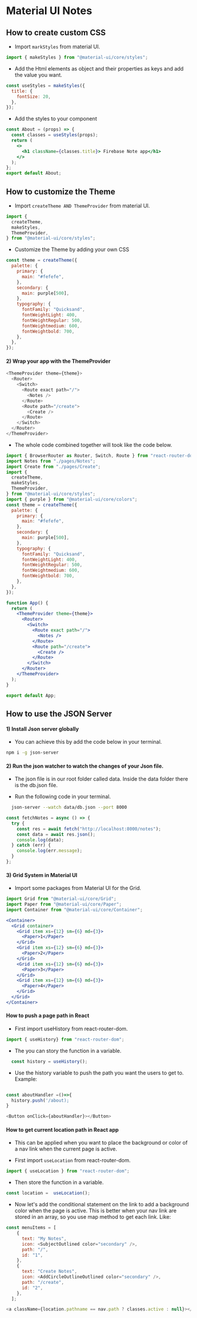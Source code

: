 # Material UI Notes

## How to create custom CSS

- Import `markStyles` from material UI.

```js
import { makeStyles } from "@material-ui/core/styles";
```

- Add the Html elements as object and their properties as keys and add the value you want.

```jsx
const useStyles = makeStyles({
  title: {
    fontSize: 20,
  },
});
```

- Add the styles to your component

```jsx
const About = (props) => {
  const classes = useStyles(props);
  return (
    <>
      <h1 className={classes.title}> Firebase Note app</h1>
    </>
  );
};
export default About;
```

## How to customize the Theme

- Import `createTheme AND ThemeProvider` from material UI.

```js
import {
  createTheme,
  makeStyles,
  ThemeProvider,
} from "@material-ui/core/styles";
```

- Customize the Theme by adding your own CSS

```jsx
const theme = createTheme({
  palette: {
    primary: {
      main: "#fefefe",
    },
    secondary: {
      main: purple[500],
    },
    typography: {
      fontFamily: "Quicksand",
      fontWeightLight: 400,
      fontWeightRegular: 500,
      fontWeightmedium: 600,
      fontWeightbold: 700,
    },
  },
});
```

#### 2) Wrap your app with the ThemeProvider

```js
<ThemeProvider theme={theme}>
  <Router>
    <Switch>
      <Route exact path="/">
        <Notes />
      </Route>
      <Route path="/create">
        <Create />
      </Route>
    </Switch>
  </Router>
</ThemeProvider>
```

- The whole code combined together will took like the code below.

```jsx
import { BrowserRouter as Router, Switch, Route } from "react-router-dom";
import Notes from "./pages/Notes";
import Create from "./pages/Create";
import {
  createTheme,
  makeStyles,
  ThemeProvider,
} from "@material-ui/core/styles";
import { purple } from "@material-ui/core/colors";
const theme = createTheme({
  palette: {
    primary: {
      main: "#fefefe",
    },
    secondary: {
      main: purple[500],
    },
    typography: {
      fontFamily: "Quicksand",
      fontWeightLight: 400,
      fontWeightRegular: 500,
      fontWeightmedium: 600,
      fontWeightbold: 700,
    },
  },
});

function App() {
  return (
    <ThemeProvider theme={theme}>
      <Router>
        <Switch>
          <Route exact path="/">
            <Notes />
          </Route>
          <Route path="/create">
            <Create />
          </Route>
        </Switch>
      </Router>
    </ThemeProvider>
  );
}

export default App;
```

## How to use the JSON Server

#### 1) Install Json server globally

- You can achieve this by add the code below in your terminal.

```bash
npm i -g json-server
```

#### 2) Run the json watcher to watch the changes of your Json file.

- The json file is in our root folder called data. Inside the data folder there is the db.json file.

- Run the following code in your terminal.

```bash
  json-server --watch data/db.json --port 8000
```

```js
const fetchNotes = async () => {
  try {
    const res = await fetch("http://localhost:8000/notes");
    const data = await res.json();
    console.log(data);
  } catch (err) {
    console.log(err.message);
  }
};
```

#### 3) Grid System in Material UI

- Import some packages from Material UI for the Grid.

```js
import Grid from "@material-ui/core/Grid";
import Paper from "@material-ui/core/Paper";
import Container from "@material-ui/core/Container";
```

```jsx
<Container>
  <Grid container>
    <Grid item xs={12} sm={6} md={3}>
      <Paper>1</Paper>
    </Grid>
    <Grid item xs={12} sm={6} md={3}>
      <Paper>2</Paper>
    </Grid>
    <Grid item xs={12} sm={6} md={3}>
      <Paper>3</Paper>
    </Grid>
    <Grid item xs={12} sm={6} md={3}>
      <Paper>4</Paper>
    </Grid>
  </Grid>
</Container>
```

#### How to push a page path in React

- First import useHistory from react-router-dom.
```js
import { useHistory} from "react-router-dom";
```

- The you can story the function in a variable.

```js
  const history = useHistory();
```
- Use the history variable to push the path you want the users to get to. Example:

```js

const aboutHandler =()=>{
  history.push('/about);
}

<Button onClick={aboutHandler}></Button>
```

#### How to get current location path in React app
- This can be applied when you want to place the background or color of a nav link when the current page is active. 

- First import `useLocation` from react-router-dom. 

```js
import { useLocation } from "react-router-dom";
```
- Then store the function in a variable.

```js
const location =  useLocation();
```
- Now let's add the conditional statement on the link to add a background color when the page is active. This is better when your nav link are stored in an array, so you  use map method to get each link. Like:

```js
const menuItems = [
    {
      text: "My Notes",
      icon: <SubjectOutlined color="secondary" />,
      path: "/",
      id: "1",
    },
    {
      text: "Create Notes",
      icon: <AddCircleOutlineOutlined color="secondary" />,
      path: "/create",
      id: "2",
    },
  ];
```

```js
<a className={location.pathname == nav.path ? classes.active : null}></a>
```